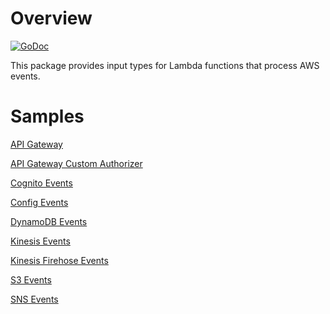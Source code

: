 # Overview

[![GoDoc](https://godoc.org/github.com/aws/aws-lambda-go/events?status.svg)](https://godoc.org/github.com/aws/aws-lambda-go/events)

This package provides input types for Lambda functions that process AWS events.

# Samples

[API Gateway](README_ApiGatewayEvent.md)

[API Gateway Custom Authorizer](README_ApiGatewayCustomAuthorizer.md)

[Cognito Events](README_Cognito.md)

[Config Events](README_Config.md)

[DynamoDB Events](README_DynamoDB.md)

[Kinesis Events](README_Kinesis.md)

[Kinesis Firehose Events](README_KinesisFirehose.md)

[S3 Events](README_S3.md)

[SNS Events](README_SNS.md)

